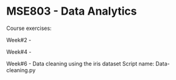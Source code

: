 # MSE803 - Data Analytics

Course exercises:

Week#2 - 

Week#4 - 

Week#6 - Data cleaning using the iris dataset
   Script name: Data-cleaning.py


